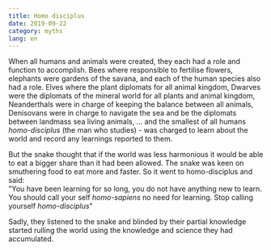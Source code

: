 ```yaml
---
title: Homo disciplus
date: 2019-09-22
category: myths
lang: en
---
```


When all humans and animals were created, they each had a role and function to accomplish. Bees where responsible to fertilise flowers, 
elephants were gardens of the savana, and each of the human species also had a role. Elves where the plant diplomats for all animal kingdom, 
Dwarves were the diplomats of the mineral world for all plants and animal kingdom, Neanderthals were in charge of keeping the balance between all
animals, Denisovans were in charge to navigate the sea and be the diplomats between landmass sea living animals, ...  and the smallest of all humans
*homo-disciplus* (the man who studies) - was charged to learn about the world and record any learnings reported to them.

But the snake thought that if the world was less harmonious it would be able to eat a bigger share than it had been allowed. The snake was keen on 
smuthering food to eat more and faster. So it went to homo-disciplus and said:   
"You have been learning for so long, you do not have anything new to learn. You should call your self *homo-sapiens* no need for learning. Stop
calling yourself *homo-disciplus*"

Sadly, they listened to the snake and blinded by their partial knowledge started rulling the world using the knowledge and science they had accumulated.
